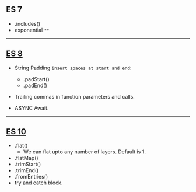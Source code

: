  ## ES 7
   * .includes()
   * exponential `**`

<hr/>

## <a href="https://www.w3schools.io/javascript/es8-features-tutorials/">ES 8</a>
  * String Padding `insert spaces at start and end`:
     * .padStart()
     * .padEnd()
     
  * Trailing commas in function parameters and calls.
  * ASYNC Await.

<hr/>

## <a href="https://www.w3schools.io/javascript/es10-features/">ES 10</a>
  * .flat()
     * We can flat upto any number of layers. Default is 1.
  * .flatMap()
  * .trimStart()
  * .trimEnd()
  * .fromEntries()
  * try and catch block.
